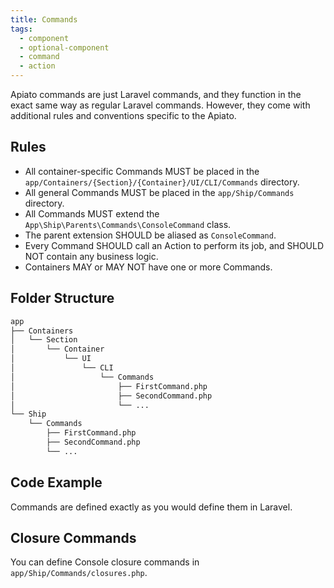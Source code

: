 ```yaml
---
title: Commands
tags:
  - component
  - optional-component
  - command
  - action
---
```


Apiato commands are just Laravel commands, and they function in the exact same way as regular Laravel commands.
However, they come with additional rules and conventions specific to the Apiato.

## Rules

- All container-specific Commands MUST be placed in the `app/Containers/{Section}/{Container}/UI/CLI/Commands` directory.
- All general Commands MUST be placed in the `app/Ship/Commands` directory.
- All Commands MUST extend the `App\Ship\Parents\Commands\ConsoleCommand` class.
- The parent extension SHOULD be aliased as `ConsoleCommand`.
- Every Command SHOULD call an Action to perform its job, and SHOULD NOT contain any business logic.
- Containers MAY or MAY NOT have one or more Commands.

## Folder Structure

```markdown
app
├── Containers
│   └── Section
│       └── Container
│           └── UI
│               └── CLI
│                   └── Commands
│                       ├── FirstCommand.php
│                       ├── SecondCommand.php
│                       └── ...
└── Ship
    └── Commands
        ├── FirstCommand.php
        ├── SecondCommand.php
        └── ...
```

## Code Example

Commands are defined exactly as you would define them in Laravel.

## Closure Commands

You can define Console closure commands in `app/Ship/Commands/closures.php`.
